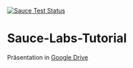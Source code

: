 [![Sauce Test Status](https://saucelabs.com/buildstatus/dan-brown)](https://saucelabs.com/u/dan-brown)

# Sauce-Labs-Tutorial

Präsentation in [Google Drive](https://docs.google.com/presentation/d/1hWPKENh5BiA5tQW8VWBndEvmK5TCiih8ja0TcF2lA_8)
